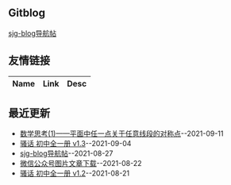 ## Gitblog
[sjg-blog导航帖](https://github.com/SunJunge08/sjg-blog/issues/5)
## 友情链接
| Name | Link | Desc | 
 | ---- | ---- | ---- |
## 最近更新
- [数学思考(1)——平面中任一点关于任意线段的对称点](https://github.com/SunJunge08/sjg-blog/issues/7)--2021-09-11
- [骚话 初中全一册 v1.3](https://github.com/SunJunge08/sjg-blog/issues/6)--2021-09-04
- [sjg-blog导航帖](https://github.com/SunJunge08/sjg-blog/issues/5)--2021-08-27
- [微信公众号图片文章下载](https://github.com/SunJunge08/sjg-blog/issues/4)--2021-08-22
- [骚话 初中全一册 v1.2](https://github.com/SunJunge08/sjg-blog/issues/3)--2021-08-21
